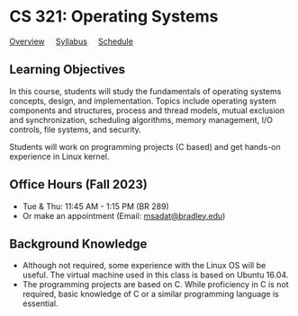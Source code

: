# CS 321: Operating Systems

[Overview](./README.md) &nbsp;&nbsp;&nbsp; [Syllabus](./syllabus.md)  &nbsp;&nbsp;&nbsp; [Schedule](./schedule.md)

## Learning Objectives

In this course, students will study the fundamentals of operating systems concepts, design, and implementation. Topics include operating system components and structures, process and thread models, mutual exclusion and synchronization, scheduling algorithms, memory management, I/O controls, file systems, and security.

Students will work on programming projects (C based) and get hands-on experience in Linux kernel. 


## Office Hours (Fall 2023) 
- Tue & Thu: 11:45 AM - 1:15 PM  (BR 289)
- Or make an appointment (Email: msadat@bradley.edu)


## Background Knowledge 
- Although not required, some experience with the Linux OS will be useful. The virtual machine used in this class is based on Ubuntu 16.04. 
- The programming projects are based on C. While proficiency in C is not required, basic knowledge of C or a similar programming language is essential.
